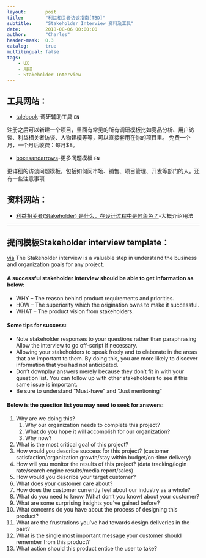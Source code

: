 ```yaml
---
layout:       post
title:        "利益相关者访谈指南[TBD]"
subtitle:     "Stakeholder Interview_资料及工具"
date:         2018-08-06 00:00:00
author:       "Charles"
header-mask:  0.3
catalog:      true
multilingual: false
tags:
    - UX
    - 用研
    - Stakeholder Interview
---
```



## 工具网站：

-  [talebook][1]-调研辅助工具 `EN`

注册之后可以新建一个项目，里面有常见的所有调研模板比如竞品分析、用户访谈、利益相关者访谈、人物建模等等，可以直接套用在你的项目里。
免费一个月，一个月后收费：每月$8。

- [boxesandarrows][2]-更多问题模板 `EN`

更详细的访谈问题模板，包括如何问市场、销售、项目管理、开发等部门的人。还有一些注意事项


## 资料网站：
- [利益相关者(Stakeholder) 是什么，在设计过程中是何角色？][3]-大概介绍用法

---- 
## 提问模板Stakeholder interview template：
[via][4]
The Stakeholder interview is a valuable step in understand the business and organization goals for any project. 

#### A successful stakeholder interview should be able to get information as below:
* WHY – The reason behind product requirements and priorities.
* HOW – The superiority which the origination owns to make it successful.
* WHAT – The product vision from stakeholders.

#### Some tips for success:
* Note stakeholder responses to your questions rather than paraphrasing
Allow the interview to go off-script if necessary.
* Allowing your stakeholders to speak freely and to elaborate in the areas that are important to them. By doing this, you are more likely to discover information that you had not anticipated.
* Don’t downplay answers merely because they don’t fit in with your question list. You can follow up with other stakeholders to see if this same issue is important.
* Be sure to understand “Must-have” and “Just mentioning”

#### Below is the question list you may need to seek for answers:
1. Why are we doing this?
	1. Why our organization needs to complete this project?
	2. What do you hope it will accomplish for our organization?
	3. Why now?
2. What is the most critical goal of this project?
3. How would you describe success for this project? (customer satisfaction/organization growth/stay within budget/on-time delivery)
4. How will you monitor the results of this project? (data tracking/login rate/search engine results/media report/sales)
5. How would you describe your target customer? 
6. What does your customer care about?
7. How does the customer currently feel about our industry as a whole?
8. What do you need to know (What don’t you know) about your customer? 
9. What are some surprising insights you’ve gained before?
10. What concerns do you have about the process of designing this product?
11. What are the frustrations you’ve had towards design deliveries in the past?
12. What is the single most important message your customer should remember from this product?
13. What action should this product entice the user to take?








[1]:	https://talebook.io/ "Talebook"
[2]:	http://boxesandarrows.com/a-stakeholder-interview-checklist/
[3]:	https://zhuanlan.zhihu.com/p/36838131%20
[4]:	https://www.uxapprentice.com/resources/stakeholder-interview-template/

